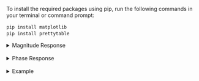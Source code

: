 To install the required packages using pip, run the following commands in your terminal or command prompt:
```bash
pip install matplotlib
pip install prettytable
```
<details>
  <summary>Magnitude Response</summary>
  
```
|H(w)| = 10 log (1 + r₁² - 2r₁ cos(w - x₁)) + 
         10 log (1 + r₂² - 2r₂ cos(w + x₂)) -
         10 log (1 + r₃² - 2r₃ cos(w - x₃)) - 
         10 log (1 + r₄² - 2r₄ cos(w + x₄))
```
</details>
</br>
<details>
  <summary>Phase Response</summary>
  
```
phase = tan⁻¹((r₁sin(w-x₁))/(1-r₁cos(w-x₁))) +
        tan⁻¹((r₂sin(w-x₂))/(1-r₂cos(w-x₂))) -
        tan⁻¹((r₃sin(w-x₃))/(1-r₃cos(w-x₃))) -
        tan⁻¹((r₄sin(w-x₄))/(1-r₄cos(w-x₄)))
```
</details>
</br>
<details>
  <summary>Example</summary>
  
```
# Values of magnitude r1, r2, r3, r4 and angles x1, x2, x3, x4 
r1 = 2.14
r2 = 2.14
r3 = 0.477
r4 = 0.477

x1 = 1.29
x2 = 1.29
x3 = 0.34
x4 = 0.34
```
</br>
<p align="center">
  <img src="image/image1.png" alt="Magnitude Response" >
  <img src="image/image2.png" alt="Magnitude Response" width="45%" height="45%">
  <img src="image/image3.png" alt="Magnitude Response" width="45%" height="45%">
</p>
</details>






